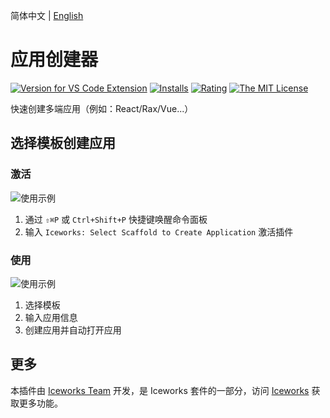 简体中文 | [English](https://github.com/ice-lab/iceworks/blob/master/extensions/iceworks-project-creator/README.md)

# 应用创建器

[![Version for VS Code Extension](https://vsmarketplacebadge.apphb.com/version-short/iceworks-team.iceworks-project-creator.svg?logo=visual-studio-code)](https://marketplace.visualstudio.com/items?itemName=iceworks-team.iceworks-project-creator)
[![Installs](https://vsmarketplacebadge.apphb.com/installs-short/iceworks-team.iceworks-project-creator.svg)](https://marketplace.visualstudio.com/items?itemName=iceworks-team.iceworks-project-creator)
[![Rating](https://vsmarketplacebadge.apphb.com/rating-short/iceworks-team.iceworks-project-creator.svg)](https://marketplace.visualstudio.com/items?itemName=iceworks-team.iceworks-project-creator)
[![The MIT License](https://img.shields.io/badge/license-MIT-blue.svg)](http://opensource.org/licenses/MIT)

快速创建多端应用（例如：React/Rax/Vue...）

## 选择模板创建应用

### 激活

![使用示例](https://user-images.githubusercontent.com/56879942/87621232-e61b0e80-c752-11ea-852c-77bb164d2dab.gif)

1. 通过 `⇧⌘P` 或 `Ctrl+Shift+P` 快捷键唤醒命令面板
2. 输入 `Iceworks: Select Scaffold to Create Application` 激活插件

### 使用

![使用示例](https://user-images.githubusercontent.com/56879942/87621825-41013580-c754-11ea-8da8-e49e71397d08.gif)

1. 选择模板
2. 输入应用信息
3. 创建应用并自动打开应用

## 更多

本插件由 [Iceworks Team](https://marketplace.visualstudio.com/publishers/iceworks-team) 开发，是 Iceworks 套件的一部分，访问 [Iceworks](https://marketplace.visualstudio.com/items?itemName=iceworks-team.iceworks) 获取更多功能。
